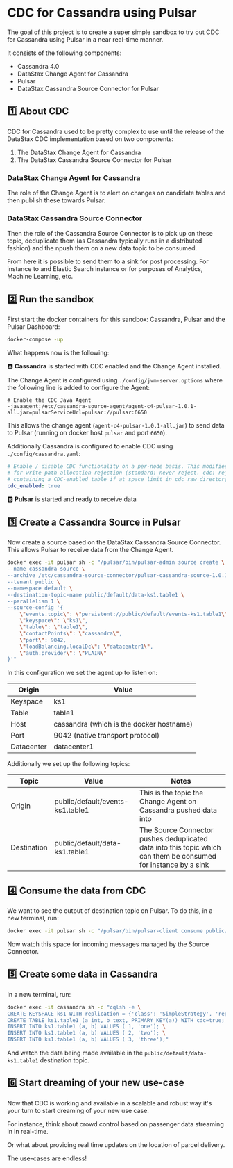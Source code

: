 # CDC for Cassandra using Pulsar
The goal of this project is to create a super simple sandbox to try out CDC for Cassandra using Pulsar in a near real-time manner.

It consists of the following components:
- Cassandra 4.0
- DataStax Change Agent for Cassandra
- Pulsar
- DataStax Cassandra Source Connector for Pulsar

## 1️⃣ About CDC
CDC for Cassandra used to be pretty complex to use until the release of the DataStax CDC implementation based on two components:
1. The DataStax Change Agent for Cassandra
2. The DataStax Cassandra Source Connector for Pulsar

### DataStax Change Agent for Cassandra
The role of the Change Agent is to alert on changes on candidate tables and then publish these towards Pulsar.

### DataStax Cassandra Source Connector
Then the role of the Cassandra Source Connector is to pick up on these topic, deduplicate them (as Cassandra typically runs in a distributed fashion) and the npush them on a new data topic to be consumed.

From here it is possible to send them to a sink for post processing. For instance to and Elastic Search instance or for purposes of Analytics, Machine Learning, etc.

## 2️⃣ Run the sandbox
First start the docker containers for this sandbox: Cassandra, Pulsar and the Pulsar Dashboard:
```sh
docker-compose -up
```
What happens now is the following:

🅰️ **Cassandra** is started with CDC enabled and the Change Agent installed.

The Change Agent is configured using `./config/jvm-server.options` where the following line is added to configure the Agent:
```
# Enable the CDC Java Agent
-javaagent:/etc/cassandra-source-agent/agent-c4-pulsar-1.0.1-all.jar=pulsarServiceUrl=pulsar://pulsar:6650
```
This allows the change agent (`agent-c4-pulsar-1.0.1-all.jar`) to send data to Pulsar (running on docker host `pulsar` and port `6650`).

Additionally Cassandra is configured to enable CDC using `./config/cassandra.yaml`:
```yaml
# Enable / disable CDC functionality on a per-node basis. This modifies the logic used
# for write path allocation rejection (standard: never reject. cdc: reject Mutation
# containing a CDC-enabled table if at space limit in cdc_raw_directory).
cdc_enabled: true
```

🅱️ **Pulsar** is started and ready to receive data


## 3️⃣ Create a Cassandra Source in Pulsar
Now create a source based on the DataStax Cassandra Source Connector. This allows Pulsar to receive data from the Change Agent.
```sh
docker exec -it pulsar sh -c "/pulsar/bin/pulsar-admin source create \
--name cassandra-source \
--archive /etc/cassandra-source-connector/pulsar-cassandra-source-1.0.1.nar \
--tenant public \
--namespace default \
--destination-topic-name public/default/data-ks1.table1 \
--parallelism 1 \
--source-config '{
    \"events.topic\": \"persistent://public/default/events-ks1.table1\",
    \"keyspace\": \"ks1\",
    \"table\": \"table1\",
    \"contactPoints\": \"cassandra\",
    \"port\": 9042,
    \"loadBalancing.localDc\": \"datacenter1\",
    \"auth.provider\": \"PLAIN\"
}'"
```
In this configuration we set the agent up to listen on:

Origin | Value
--- | ---
Keyspace | ks1
Table | table1
Host | cassandra (which is the docker hostname)
Port | 9042 (native transport protocol)
Datacenter | datacenter1

Additionally we set up the following topics:

Topic | Value | Notes
--- | --- | ---
Origin | public/default/events-ks1.table1 | This is the topic the Change Agent on Cassandra pushed data into
Destination | public/default/data-ks1.table1 | The Source Connector pushes deduplicated data into this topic which can them be consumed for instance by a sink


## 4️⃣ Consume the data from CDC
We want to see the output of destination topic on Pulsar. To do this, in a new terminal, run:
```sh
docker exec -it pulsar sh -c "/pulsar/bin/pulsar-client consume public/default/data-ks1.table1 -s 'ks1-table1' -n 60 -r 1"
```
Now watch this space for incoming messages managed by the Source Connector.

## 5️⃣ Create some data in Cassandra
In a new terminal, run:
```sh
docker exec -it cassandra sh -c "cqlsh -e \
CREATE KEYSPACE ks1 WITH replication = {'class': 'SimpleStrategy', 'replication_factor': 1}; \
CREATE TABLE ks1.table1 (a int, b text, PRIMARY KEY(a)) WITH cdc=true; \
INSERT INTO ks1.table1 (a, b) VALUES ( 1, 'one'); \
INSERT INTO ks1.table1 (a, b) VALUES ( 2, 'two'); \
INSERT INTO ks1.table1 (a, b) VALUES ( 3, 'three');"
```
And watch the data being made available in the `public/default/data-ks1.table1` destination topic.

## 6️⃣ Start dreaming of your new use-case
Now that CDC is working and available in a scalable and robust way it's your turn to start dreaming of your new use case.

For instance, think about crowd control based on passenger data streaming in in real-time.

Or what about providing real time updates on the location of parcel delivery.

The use-cases are endless!
